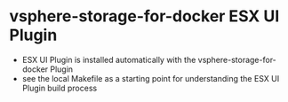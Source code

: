 
vsphere-storage-for-docker ESX UI Plugin
===============================

- ESX UI Plugin is installed automatically with the vsphere-storage-for-docker Plugin
- see the local Makefile as a starting point for understanding the ESX UI Plugin build process
